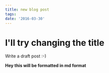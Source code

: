 ```yaml
---
title: new blog post
tags: 
date: '2016-03-30'
---
```

# I'll try changing the title
Write a draft post :-)  

**Hey this will be formatted in md format**
